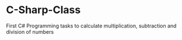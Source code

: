 # C-Sharp-Class
First C# Programming tasks to 
calculate multiplication, subtraction and division of numbers
